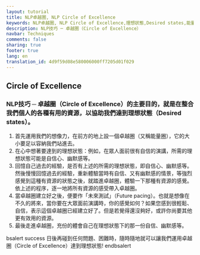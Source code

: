 ```yaml
---
layout: tutorial
title: NLP卓越圈, NLP Circle of Excellence
keywords: NLP卓越圈, NLP Circle of Excellence,理想狀態,Desired states,能量圈,自信演講,自信心,幽默感,未來測試,Future pacing,理想狀態
description: NLP技巧 ─ 卓越圈（Circle of Excellence）
navbar: Techniques
comments: false
sharing: true
footer: true
lang: en
translation_id: 4d9f59d08e580006000ff7205d01f029
---
```


## Circle of Excellence

### NLP技巧 ─ 卓越圈（Circle of Excellence）的主要目的，就是在整合我們個人的各種有用的資源，以協助我們達到理想狀態（Desired states）。

1.  首先運用我們的想像力，在前方的地上設一個卓越圈（又稱能量圈），它的大小要足以容納我們站進去。
2.  在心中想著要達到的理想狀態：例如，在眾人面前很有自信的演講，所需的理想狀態可能是自信心、幽默感等。
3.  回憶自己過去的經驗，是否有上述的所需的理想狀態，即自信心、幽默感等。然後慢慢回憶過去的經驗，重新體驗當時有自信、又有幽默感的情景，等強烈感覺到這種有資源的狀態之後，就踏進卓越圈，體驗一下那種有資源的感覺。依上述的程序，逐一地將所有資源的感受帶入卓越圈。
4.  當卓越圈建立好之後，便要作「未來測試」（Future pacing）。也就是想像在不久的將來，當你要在大眾面前演講時，你的感覺如何？如果您感到很輕鬆、自信，表示這個卓越圈已經建立好了。但是若覺得還沒夠好，或許你尚要其他更有效用的資源。
5.  最後走進卓越圈，充份的體會自己在理想狀態下的那一份自信、幽默感等。

 bsalert success 
日後再碰到任何問題、困難時，隨時隨地就可以讓我們運用卓越圈（Circle of Excellence）達到理想狀態!
 endbsalert 
